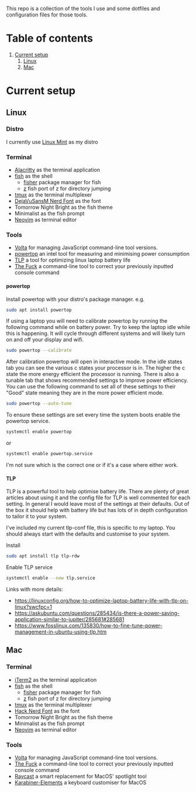 This repo is a collection of the tools I use and some dotfiles and configuration files for those tools. 
# Table of contents
1. [Current setup](#current-setup)
    1. [Linux](#linux)
    2. [Mac](#mac)

# Current setup <a name="current-setup"></a>
## Linux <a name="linux"></a>
### Distro
I currently use [Linux Mint](https://linuxmint.com/) as my distro

### Terminal 
- [Alacritty](https://github.com/alacritty/alacritty) as the terminal application
- [fish](https://fishshell.com/) as the shell
    - [fisher](https://github.com/jorgebucaran/fisher) package manager for fish
    - [z](https://github.com/jethrokuan/z) fish port of z for directory jumping	
- [tmux](https://github.com/tmux/tmux/wiki) as the terminal multiplexer
- [DejaVuSansM Nerd Font](https://www.programmingfonts.org/#dejavu) as the font
- Tomorrow Night Bright as the fish theme 
- Minimalist as the fish prompt
- [Neovim](https://neovim.io/) as terminal editor


### Tools
- [Volta](https://volta.sh/) for managing JavaScript command-line tool versions.
- [powertop](https://wiki.archlinux.org/title/Powertop) an intel tool for measuring and minimising power consumption
- [TLP](https://linrunner.de/tlp/index.html) a tool for optimizing linux laptop battery life
- [The Fuck](https://github.com/nvbn/thefuck) a command-line tool to correct your previously inputted console command

#### powertop
Install powertop with your distro's package manager. e.g. 
```bash
sudo apt install powertop
```

If using a laptop you will need to calibrate powertop by running the following command while on battery power. Try to keep the laptop idle while this is happening. It will cycle through different systems and will likely turn on and off your display and wifi.

```bash
sudo powertop --calibrate
```

After calibration powertop will open in interactive mode. In the idle states tab you can see the various c states your processor is in. The higher the c state the more energy efficient the processor is running. There is also a tunable tab that shows recommended settings to improve power efficiency. You can use the following command to set all of these settings to their "Good" state meaning they are in the more power efficient mode.

```bash
sudo powertop --auto-tune
```

To ensure these settings are set every time the system boots enable the powertop service.

```bash
systemctl enable powertop
```

or 

```bash
systemctl enable powertop.service
```

I'm not sure which is the correct one or if it's a case where either work.

#### TLP
TLP is a powerful tool to help optimise battery life. There are plenty of great articles about using it and the config file for TLP is well commented for each setting. In general I would leave most of the settings at their defaults. Out of the box it should help with battery life but has lots of in depth configuration to tailor it to your system.

I've included my current tlp-conf file, this is specific to my laptop. You should always start with the defaults and customise to your system.

Install
```bash
sudo apt install tlp tlp-rdw
```

Enable TLP service
```bash
systemctl enable --now tlp.service
```

Links with more details:
- https://linuxconfig.org/how-to-optimize-laptop-battery-life-with-tlp-on-linux?swcfpc=1
- https://askubuntu.com/questions/285434/is-there-a-power-saving-application-similar-to-jupiter/285681#285681
- https://www.fosslinux.com/135830/how-to-fine-tune-power-management-in-ubuntu-using-tlp.htm

## Mac <a name="mac"></a>
### Terminal
- [iTerm2](https://iterm2.com/) as the terminal application
- [fish](https://fishshell.com/) as the shell
    - [fisher](https://github.com/jorgebucaran/fisher) package manager for fish
    - [z](https://github.com/jethrokuan/z) fish port of z for directory jumping	
- [tmux](https://github.com/tmux/tmux/wiki) as the terminal multiplexer
- [Hack Nerd Font](https://www.programmingfonts.org/#hack) as the font
- Tomorrow Night Bright as the fish theme 
- Minimalist as the fish prompt
- [Neovim](https://neovim.io/) as terminal editor

### Tools
- [Volta](https://volta.sh/) for managing JavaScript command-line tool versions.
- [The Fuck](https://github.com/nvbn/thefuck) a command-line tool to correct your previously inputted console command
- [Raycast](https://www.raycast.com/) a smart replacement for MacOS' spotlight tool
- [Karabiner-Elements](https://karabiner-elements.pqrs.org/) a keyboard customiser for MacOS

